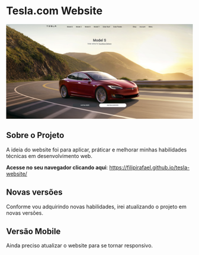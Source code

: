 # Tesla.com Website
<div style="display: inline-block">
    <img src="readme/website.png" alt="website">
</div>

## Sobre o Projeto
A ideia do website foi para aplicar, práticar e melhorar minhas habilidades técnicas em desenvolvimento web. 

**Acesse no seu navegador clicando aqui**: https://filipirafael.github.io/tesla-website/

## Novas versões
Conforme vou adquirindo novas habilidades, irei atualizando o projeto em novas versões. 

## Versão Mobile
Ainda preciso atualizar o website para se tornar responsivo. 
